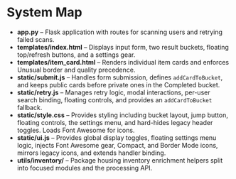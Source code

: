 # System Map

- **app.py** – Flask application with routes for scanning users and retrying failed scans.
- **templates/index.html** – Displays input form, two result buckets, floating top/refresh buttons, and a settings gear.
- **templates/item_card.html** – Renders individual item cards and enforces Unusual border and quality precedence.
- **static/submit.js** – Handles form submission, defines `addCardToBucket`, and keeps public cards before private ones in the Completed bucket.
- **static/retry.js** – Manages retry logic, modal interactions, per-user search binding, floating controls, and provides an `addCardToBucket` fallback.
- **static/style.css** – Provides styling including bucket layout, jump button, floating controls, the settings menu, and hard-hides legacy header toggles. Loads Font Awesome for icons.
- **static/ui.js** – Provides global display toggles, floating settings menu logic, injects Font Awesome gear, Compact, and Border Mode icons, mirrors legacy icons, and extends handler binding.
- **utils/inventory/** – Package housing inventory enrichment helpers split into focused modules and the processing API.
